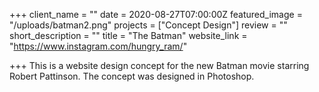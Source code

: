 +++
client_name = ""
date = 2020-08-27T07:00:00Z
featured_image = "/uploads/batman2.png"
projects = ["Concept Design"]
review = ""
short_description = ""
title = "The Batman"
website_link = "https://www.instagram.com/hungry_ram/"

+++
This is a website design concept for the new Batman movie starring Robert Pattinson. The concept was designed in Photoshop.